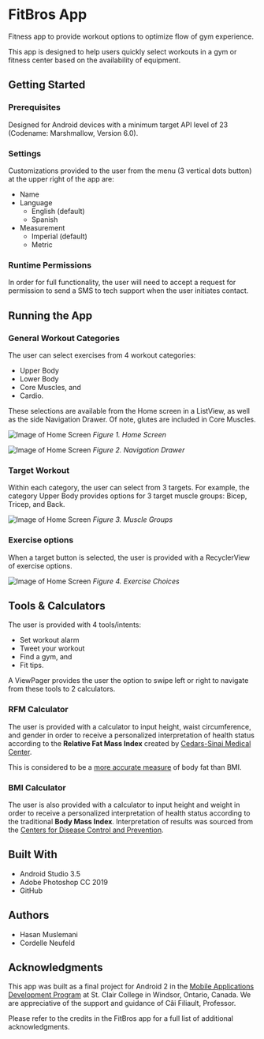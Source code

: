 # FitBros App

Fitness app to provide workout options to optimize flow of gym experience.

This app is designed to help users quickly select workouts in a gym or fitness center based on the availability of equipment.

## Getting Started

### Prerequisites

Designed for Android devices with a minimum target API level of 23 (Codename: Marshmallow, Version 6.0).

### Settings

Customizations provided to the user from the menu (3 vertical dots button) at the upper right of the app are:

* Name
* Language
  * English (default)
  * Spanish
* Measurement
  * Imperial (default)
  * Metric

### Runtime Permissions

In order for full functionality, the user will need to accept a request for permission to send a SMS to tech support when the user initiates contact.

## Running the App

### General Workout Categories

The user can select exercises from 4 workout categories:

* Upper Body
* Lower Body
* Core Muscles, and
* Cardio.

These selections are available from the Home screen in a ListView, as well as the side Navigation Drawer. Of note, glutes are included in Core Muscles.

![Image of Home Screen](https://user-images.githubusercontent.com/55886048/157558594-75d29cf4-e1e7-4d8e-9627-447653b40fd1.jpg)
*Figure 1. Home Screen*

![Image of Home Screen](https://user-images.githubusercontent.com/55886048/157558681-a9daf527-0abe-4900-bafe-3a7d234a633f.jpg)
*Figure 2. Navigation Drawer*

### Target Workout

Within each category, the user can select from 3 targets. For example, the category Upper Body provides options for 3 target muscle groups: Bicep, Tricep, and Back.

![Image of Home Screen](https://user-images.githubusercontent.com/55886048/157558758-f5e55a3c-5b19-4709-a9ca-69f93dd8d540.jpg)
*Figure 3. Muscle Groups*

### Exercise options

When a target button is selected, the user is provided with a RecyclerView of exercise options.

![Image of Home Screen](https://user-images.githubusercontent.com/55886048/157558829-3ae0c052-e93e-4aa6-b322-f0ea385a3c52.jpg)
*Figure 4. Exercise Choices*

## Tools & Calculators

The user is provided with 4 tools/intents:

* Set workout alarm
* Tweet your workout
* Find a gym, and
* Fit tips.

A ViewPager provides the user the option to swipe left or right to navigate from these tools to 2 calculators.

### RFM Calculator

The user is provided with a calculator to input height, waist circumference, and gender in order to receive a personalized interpretation of health status according to the **Relative Fat Mass Index** created by [Cedars-Sinai Medical Center](https://www.cedars-sinai.org/blog/relative-fat-mass.html).

This is considered to be a [more accurate measure](https://www.cedars-sinai.org/newsroom/cedars-sinai-investigators-develop-more-accurate-measure-of-body-fat/) of body fat than BMI.

### BMI Calculator

The user is also provided with a calculator to input height and weight in order to receive a personalized interpretation of health status according to the traditional **Body Mass Index**. Interpretation of results was sourced from the [Centers for Disease Control and Prevention](https://www.cdc.gov/healthyweight/assessing/bmi/adult_bmi/index.html#InterpretedAdults).

## Built With

* Android Studio 3.5
* Adobe Photoshop CC 2019
* GitHub

## Authors

* Hasan Muslemani
* Cordelle Neufeld

## Acknowledgments

This app was built as a final project for Android 2 in the [Mobile Applications Development Program](http://www.stclaircollege.ca/programs/postsec/mobile_app_dev/) at St. Clair College in Windsor, Ontario, Canada. We are appreciative of the support and guidance of Câi Filiault, Professor.

Please refer to the credits in the FitBros app for a full list of additional acknowledgments.
